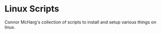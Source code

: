 # Linux Scripts
 Connor McHarg's collection of scripts to install and setup various things on linux.
